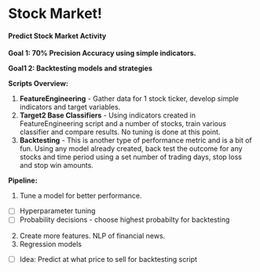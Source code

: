 # Stock Market!
#### Predict Stock Market Activity

**Goal 1: 70% Precision Accuracy using simple indicators.** 

**Goal1 2: Backtesting models and strategies**

**Scripts Overview:**
1. **FeatureEngineering** - Gather data for 1 stock ticker, develop simple indicators and target variables.
2. **Target2 Base Classifiers** - Using indicators created in FeatureEngineering script and a number of stocks, train various classifier and compare results. No tuning is done at this point.
3. **Backtesting** - This is another type of performance metric and is a bit of fun. Using any model already created, back test the outcome for any stocks and time period using a set number of trading days, stop loss and stop win amounts.


**Pipeline:**
1. Tune a model for better performance.
  - [ ] Hyperparameter tuning
  - [ ] Probability decisions - choose highest probabilty for backtesting
2. Create more features. NLP of financial news.
3. Regression models
  - [ ] Idea: Predict at what price to sell for backtesting script



